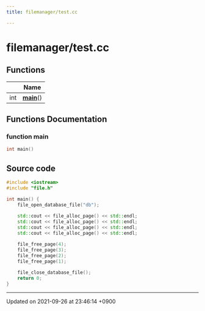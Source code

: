 ```yaml
---
title: filemanager/test.cc

---
```


# filemanager/test.cc



## Functions

|                | Name           |
| -------------- | -------------- |
| int | **[main](/Files/test_8cc#function-main)**() |


## Functions Documentation

### function main

```cpp
int main()
```




## Source code

```cpp
#include <iostream>
#include "file.h"

int main() {
    file_open_database_file("db");
    
    std::cout << file_alloc_page() << std::endl;
    std::cout << file_alloc_page() << std::endl;
    std::cout << file_alloc_page() << std::endl;
    std::cout << file_alloc_page() << std::endl;

    file_free_page(4);
    file_free_page(3);
    file_free_page(2);
    file_free_page(1);
    
    file_close_database_file();
    return 0;
}
```


-------------------------------

Updated on 2021-09-26 at 23:46:14 +0900
